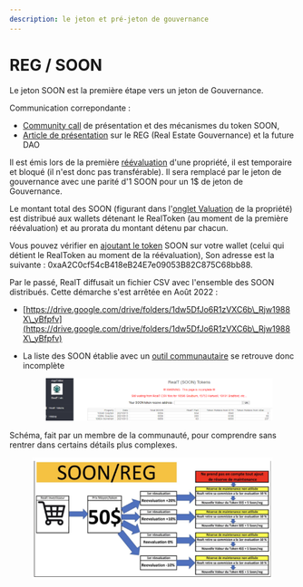 ```yaml
---
description: le jeton et pré-jeton de gouvernance
---
```


# REG / SOON

Le jeton SOON est la première étape vers un jeton de Gouvernance.

Communication correpondante :&#x20;

* [Community call](https://www.youtube.com/watch?v=YJGj2JcSu6c\&t=632s) de présentation et des mécanismes du token SOON,
* [Article de présentation](https://medium.com/realtplatform-%C3%A9dition-fran%C3%A7aise/realt-inc-d%C3%A9voile-enfin-son-token-de-gouvernance-le-reg-58a046eabddb) sur le REG (Real Estate Gouvernance) et la future DAO

Il est émis lors de la première [réévaluation](reevaluation.md) d'une propriété, il est temporaire et bloqué (il n'est donc pas transférable). Il sera remplacé par le jeton de gouvernance avec une parité d'1 SOON pour un 1$ de jeton de Gouvernance.

Le montant total des SOON (figurant dans l'[onglet Valuation](reevaluation.md) de la propriété) est distribué aux wallets détenant le RealToken (au moment de la première réévaluation) et au prorata du montant détenu par chacun.

Vous pouvez vérifier en [ajoutant le token](../portefeuille/metamask/ajout-dun-token.md) SOON sur votre wallet (celui qui détient le RealToken au moment de la réévaluation), Son adresse est la suivante : 0xaA2C0cf54cB418eB24E7e09053B82C875C68bb88.

Par le passé, RealT diffusait un fichier CSV avec l'ensemble des SOON distribués. Cette démarche s'est arrêtée en Août 2022 :

* [https://drive.google.com/drive/folders/1dw5DfJo6R1zVXC6b\_Rjw1988X\_yBfpfv](https://drive.google.com/drive/folders/1dw5DfJo6R1zVXC6b\_Rjw1988X\_yBfpfv)
*   La liste des SOON établie avec un [outil communautaire](https://www.cryptalloc.com/realtsoon/) se retrouve donc incomplète \
    &#x20;                       &#x20;



    <figure><img src="../../.gitbook/assets/image (93).png" alt=""><figcaption></figcaption></figure>

Schéma, fait par un membre de la communauté, pour comprendre sans rentrer dans certains détails plus complexes.&#x20;

<figure><img src="../../.gitbook/assets/image (37).png" alt=""><figcaption></figcaption></figure>
